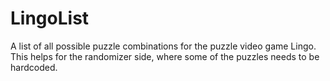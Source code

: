 # LingoList
A list of all possible puzzle combinations for the puzzle video game Lingo. This helps for the randomizer side, where some of the puzzles needs to be hardcoded.
